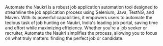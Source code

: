Automate the Naukri is a robust job application automation tool designed to streamline the job application process using Selenium, Java, TestNG, and Maven. 
With its powerful capabilities, it empowers users to automate the tedious task of job hunting on Naukri, India's leading job portal, saving time and effort while maximizing efficiency. 
Whether you're a job seeker or recruiter, Automate the Naukri simplifies the process, allowing you to focus on what truly matters: finding the perfect job or candidate.
